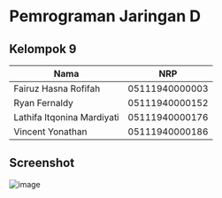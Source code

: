 # Pemrograman Jaringan D

## Kelompok 9
| Nama                         | NRP                          |
| ---------------------------- | ---------------------------- |
| Fairuz Hasna Rofifah         | 05111940000003               |
| Ryan Fernaldy                | 05111940000152               |
| Lathifa Itqonina Mardiyati   | 05111940000176               |
| Vincent Yonathan             | 05111940000186               |


## Screenshot
![image](https://user-images.githubusercontent.com/68326540/173563313-0dec0791-c00f-4a8d-a1f8-52506fbed12c.png)

